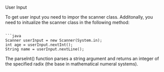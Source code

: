 User Input

To get user input you need to impor the scanner class. Additonally, you need to initualize the scanner class in the following method: 

```import java.util.Scanner

```java 
Scanner userInput = new Scanner(System.in);
int age = userInput.nextInt();
String name = userInput.nextLine();
```

The parseInt() function parses a string argument and returns an integer of the specified radix (the base in mathematical numeral systems).